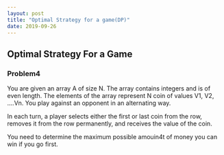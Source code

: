 ```yaml
---
layout: post
title: "Optimal Strategy for a game(DP)"
date: 2019-09-26
---
```


## Optimal Strategy For a Game
### Problem4
You are given an array A of size N. The array contains integers and is of even length. The elements of the array represent N coin of values V1, V2, ....Vn. You play against an opponent in an alternating way.

In each turn, a player selects either the first or last coin from the row, removes it from the row permanently, and receives the value of the coin.

You need to determine the maximum possible amouin4t of money you can win if you go first.
